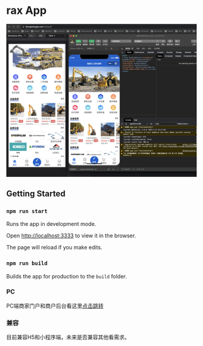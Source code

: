 # rax App

<img src="./demo.png">

## Getting Started

### `npm run start`

Runs the app in development mode.

Open [http://localhost:3333](http://localhost:3333) to view it in the browser.

The page will reload if you make edits.

### `npm run build`

Builds the app for production to the `build` folder.

### PC 

PC端商家门户和商户后台看这里[点击跳转](https://github.com/jeryqwq/Rend)

### 兼容
目前兼容H5和小程序端，未来是否兼容其他看需求。
